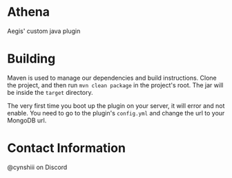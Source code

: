 # Athena
Aegis' custom java plugin

# Building
Maven is used to manage our dependencies and build instructions. Clone the project, and then run `mvn clean package` in
the project's root.
The jar will be inside the `target` directory.

The very first time you boot up the plugin on your server, it will error and not enable. You need to go to the
plugin's `config.yml` and change the url to your MongoDB url.

# Contact Information
@cynshiii on Discord
